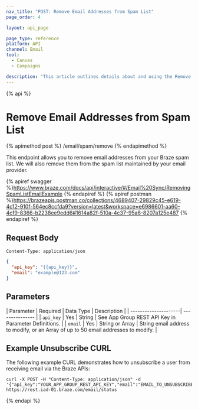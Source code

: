 ```yaml
---
nav_title: "POST: Remove Email Addresses from Spam List"
page_order: 4

layout: api_page

page_type: reference
platform: API
channel: Email
tool:
  - Canvas
  - Campaigns

description: "This article outlines details about and using the Remove Email Addresses from the Spam List Braze endpoint."
---
```

{% api %}
# Remove Email Addresses from Spam List
{% apimethod post %}
/email/spam/remove
{% endapimethod %}

This endpoint allows you to remove email addresses from your Braze spam list. We will also remove them from the spam list maintained by your email provider.

{% apiref swagger %}https://www.braze.com/docs/api/interactive/#/Email%20Sync/RemovingSpamListEmailExample {% endapiref %}
{% apiref postman %}https://brazeapis.postman.co/collections/4689407-29829c45-e619-4c12-910f-564ec8ccfda9?version=latest&workspace=e6986601-aa60-4cf9-8366-b2238ee9edd6#1614a82f-510a-4c37-95a6-8207a125e487 {% endapiref %}

## Request Body

`Content-Type: application/json`

```json
{
  "api_key": "{{api_key}}",
  "email": "example@123.com"
}
```

## Parameters

| Parameter | Required | Data Type | Description |
| ---------------------| --------------- |
| `api_key` | Yes | String | See App Group REST API Key in Parameter Definitions. |
| `email` | Yes | String or Array | String email address to modify, or an Array of up to 50 email addresses to modify. |

## Example Unsubscribe CURL

The following example CURL demonstrates how to unsubscribe a user from receiving email via the Braze APIs:

```
curl -X POST -H "Content-Type: application/json" -d '{"api_key":"YOUR_APP_GROUP_REST_API_KEY","email":"EMAIL_TO_UNSUBSCRIBE","subscription_state":"unsubscribed"}' https://rest.iad-01.braze.com/email/status
```
{% endapi %}
